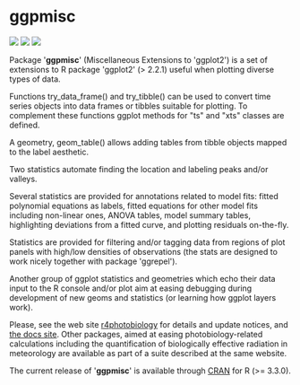 # ggpmisc #

[![](http://www.r-pkg.org/badges/version/ggpmisc)](https://cran.r-project.org/package=ggpmisc) 
[![](http://cranlogs.r-pkg.org/badges/ggpmisc)](https://cran.r-project.org/package=ggpmisc) 
[![](http://cranlogs.r-pkg.org/badges/grand-total/ggpmisc)](https://cran.r-project.org/package=ggpmisc)

Package '**ggpmisc**' (Miscellaneous Extensions to 'ggplot2') is a set of
extensions to R package 'ggplot2' (> 2.2.1) useful when plotting diverse types
of data.  

Functions try_data_frame() and try_tibble() can be used to convert time series
objects into data frames or tibbles suitable for plotting. To complement these
functions ggplot methods for "ts" and "xts" classes are defined.

A geometry, geom_table() allows adding tables from tibble objects mapped to
the label aesthetic. 

Two statistics automate finding the location and labeling peaks and/or valleys.

Several statistics are provided for annotations related to model fits: 
fitted polynomial equations as labels, fitted equations for other model fits
including non-linear ones, ANOVA tables, model summary tables, highlighting
deviations from a fitted curve, and plotting residuals on-the-fly.

Statistics are provided for filtering and/or tagging data from regions of plot 
panels with high/low densities of observations (the stats are designed to work nicely together with package 'ggrepel'). 

Another group of ggplot statistics and geometries which echo their data input to
the R console and/or plot aim at easing debugging during development of new geoms and statistics (or learning how ggplot layers work).

Please, see the web site [r4photobiology](http://www.r4photobiology.info) for
details and update notices, and 
[the docs site](http://docs.r4photobiology.info/ggpmisc). Other packages, aimed at easing photobiology-related
calculations including the quantification of biologically effective radiation in
meteorology are available as part of a suite described at the same website.

The current release of '__ggpmisc__' is available through [CRAN](https://cran.r-project.org/package=ggpmisc) 
for R (>= 3.3.0).

